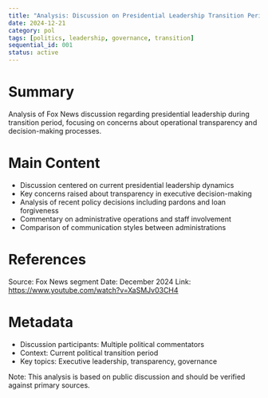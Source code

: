 ```yaml
---
title: "Analysis: Discussion on Presidential Leadership Transition Period"
date: 2024-12-21
category: pol
tags: [politics, leadership, governance, transition]
sequential_id: 001
status: active
---
```


# Summary
Analysis of Fox News discussion regarding presidential leadership during transition period, focusing on concerns about operational transparency and decision-making processes.

# Main Content
- Discussion centered on current presidential leadership dynamics
- Key concerns raised about transparency in executive decision-making
- Analysis of recent policy decisions including pardons and loan forgiveness
- Commentary on administrative operations and staff involvement
- Comparison of communication styles between administrations

# References
Source: Fox News segment
Date: December 2024
Link: https://www.youtube.com/watch?v=XaSMJv03CH4

# Metadata
- Discussion participants: Multiple political commentators
- Context: Current political transition period
- Key topics: Executive leadership, transparency, governance

Note: This analysis is based on public discussion and should be verified against primary sources.